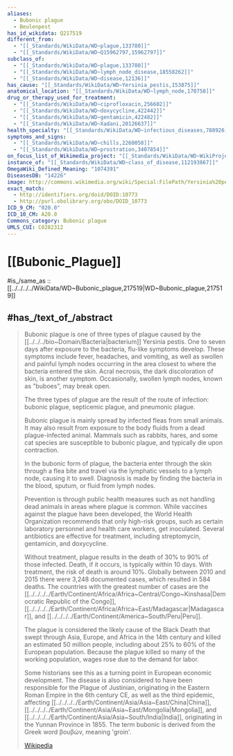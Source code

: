```yaml
---
aliases:
  - Bubonic plague
  - Beulenpest
has_id_wikidata: Q217519
different_from:
  - "[[_Standards/WikiData/WD~plague,133780]]"
  - "[[_Standards/WikiData/WD~Q15962797,15962797]]"
subclass_of:
  - "[[_Standards/WikiData/WD~plague,133780]]"
  - "[[_Standards/WikiData/WD~lymph_node_disease,18558262]]"
  - "[[_Standards/WikiData/WD~disease,12136]]"
has_cause: "[[_Standards/WikiData/WD~Yersinia_pestis,153875]]"
anatomical_location: "[[_Standards/WikiData/WD~lymph_node,170758]]"
drug_or_therapy_used_for_treatment:
  - "[[_Standards/WikiData/WD~ciprofloxacin,256602]]"
  - "[[_Standards/WikiData/WD~doxycycline,422442]]"
  - "[[_Standards/WikiData/WD~gentamicin,422482]]"
  - "[[_Standards/WikiData/WD~Xadani,20126637]]"
health_specialty: "[[_Standards/WikiData/WD~infectious_diseases,788926]]"
symptoms_and_signs:
  - "[[_Standards/WikiData/WD~chills,2260058]]"
  - "[[_Standards/WikiData/WD~prostration,3407854]]"
on_focus_list_of_Wikimedia_project: "[[_Standards/WikiData/WD~WikiProject_Medicine,4099686]]"
instance_of: "[[_Standards/WikiData/WD~class_of_disease,112193867]]"
OmegaWiki_Defined_Meaning: "1074391"
DiseasesDB: "14226"
image: http://commons.wikimedia.org/wiki/Special:FilePath/Yersinia%20pestis.jpg
exact_match:
  - http://identifiers.org/doid/DOID:10773
  - http://purl.obolibrary.org/obo/DOID_10773
ICD_9_CM: "020.0"
ICD_10_CM: A20.0
Commons_category: Bubonic plague
UMLS_CUI: C0282312
---
```


# [[Bubonic_Plague]] 

#is_/same_as :: [[../../../../WikiData/WD~Bubonic_plague,217519|WD~Bubonic_plague,217519]] 

## #has_/text_of_/abstract 

> Bubonic plague is one of three types of plague caused by the [[../../../bio~Domain/Bacteria|bacterium]] Yersinia pestis. 
> One to seven days after exposure to the bacteria, flu-like symptoms develop. 
> These symptoms include fever, headaches, and vomiting, as well as swollen and painful lymph nodes 
> occurring in the area closest to where the bacteria entered the skin. 
> Acral necrosis, the dark discoloration of skin, is another symptom. 
> Occasionally, swollen lymph nodes, known as "buboes", may break open.
>
> The three types of plague are the result of the route of infection: 
> bubonic plague, septicemic plague, and pneumonic plague. 
> 
> Bubonic plague is mainly spread by infected fleas from small animals. 
> It may also result from exposure to the body fluids from a dead plague-infected animal. 
> Mammals such as rabbits, hares, and some cat species are susceptible to bubonic plague, 
> and typically die upon contraction. 
> 
> In the bubonic form of plague, the bacteria enter through the skin through a flea bite 
> and travel via the lymphatic vessels to a lymph node, causing it to swell. 
> Diagnosis is made by finding the bacteria in the blood, sputum, or fluid from lymph nodes.
>
> Prevention is through public health measures such as 
> not handling dead animals in areas where plague is common. 
> While vaccines against the plague have been developed, 
> the World Health Organization recommends that only high-risk groups, 
> such as certain laboratory personnel and health care workers, get inoculated. 
> Several antibiotics are effective for treatment, including streptomycin, gentamicin, and doxycycline.
>
> Without treatment, plague results in the death of 30% to 90% of those infected. 
> Death, if it occurs, is typically within 10 days. With treatment, the risk of death is around 10%. 
> Globally between 2010 and 2015 there were 3,248 documented cases, which resulted in 584 deaths. 
> The countries with the greatest number of cases are the [[../../../../Earth/Continent/Africa/Africa~Central/Congo~Kinshasa|Democratic Republic of the Congo]], [[../../../../Earth/Continent/Africa/Africa~East/Madagascar|Madagascar]], and [[../../../../Earth/Continent/America~South/Peru|Peru]].
>
> The plague is considered the likely cause of the Black Death that swept through Asia, Europe, 
> and Africa in the 14th century and killed an estimated 50 million people, 
> including about 25% to 60% of the European population. 
> Because the plague killed so many of the working population, 
> wages rose due to the demand for labor. 
> 
> Some historians see this as a turning point in European economic development. 
> The disease is also considered to have been responsible for the Plague of Justinian, 
> originating in the Eastern Roman Empire in the 6th century CE, 
> as well as the third epidemic, affecting [[../../../../Earth/Continent/Asia/Asia~East/China|China]], [[../../../../Earth/Continent/Asia/Asia~East/Mongolia|Mongolia]], and [[../../../../Earth/Continent/Asia/Asia~South/India|India]], 
> originating in the Yunnan Province in 1855. 
> The term bubonic is derived from the Greek word βουβών, meaning 'groin'.
>
> [Wikipedia](https://en.wikipedia.org/wiki/Bubonic%20plague) 

